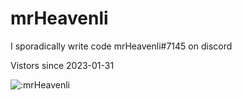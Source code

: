 # mrHeavenli
I sporadically write code
mrHeavenli#7145 on discord


Vistors since 2023-01-31

![:mrHeavenli](https://count.getloli.com/get/@mrHeavenli)
